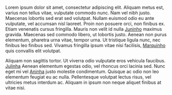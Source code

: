 Lorem ipsum dolor sit amet, consectetur adipiscing elit. Aliquam metus est, varius non tellus vitae, vulputate commodo nunc. Nam vel nibh justo. Maecenas lobortis sed erat sed volutpat. Nullam euismod odio eu ante vulputate, vel accumsan nisl laoreet. Proin non posuere orci, non finibus ex. Etiam venenatis cursus fringilla. Mauris non velit id nulla [Juninho](https://juninho.com.br/) maximus gravida. Maecenas sed commodo libero, ut lobortis justo. Aenean non purus elementum, pharetra urna vitae, tempor urna. Ut tristique ligula nunc, nec finibus leo finibus sed. Vivamus fringilla ipsum vitae nisi facilisis, [Marquinho](https://marquinho.com/) quis convallis elit volutpat.

Aliquam non sagittis tortor. Ut viverra odio vulputate eros vehicula faucibus. [Julinha](https://julinha.com/) Aenean elementum egestas odio, vel rhoncus orci lacinia sed. Nunc eget mi vel [Aninha](https://aninha.com.br/) justo molestie condimentum. Quisque ac odio non leo elementum feugiat eu ac nulla. Pellentesque volutpat lectus risus, vel ultricies metus interdum ac. Aliquam in ipsum non neque aliquet finibus at vitae nisi.